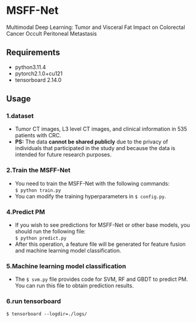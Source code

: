 # MSFF-Net
Multimodal Deep Learning: Tumor and Visceral Fat Impact on Colorectal Cancer Occult Peritoneal Metastasis
## Requirements
* python3.11.4
* pytorch2.1.0+cu121
* tensorboard 2.14.0
## Usage
### 1.dataset
* Tumor CT images, L3 level CT images, and clinical information in 535 patients with CRC.  
* **PS:** The data **cannot be shared publicly** due to the privacy of individuals that participated in the study and because the data is intended for future research purposes.
### 2.Train the MSFF-Net
* You need to train the MSFF-Net with the following commands:  
`$ python train.py`  
* You can modify the training hyperparameters in `$ config.py`.
### 4.Predict PM
* If you wish to see predictions for MSFF-Net or other base models, you should run the following file:  
`$ python predict.py`
* After this operation, a feature file will be generated for feature fusion and machine learning model classification.
### 5.Machine learning model classification
* The `$ svm.py` file provides code for SVM, RF and GBDT to predict PM. You can run this file to obtain prediction results.
### 6.run tensorboard
`$ tensorboard --logdir=./logs/`

